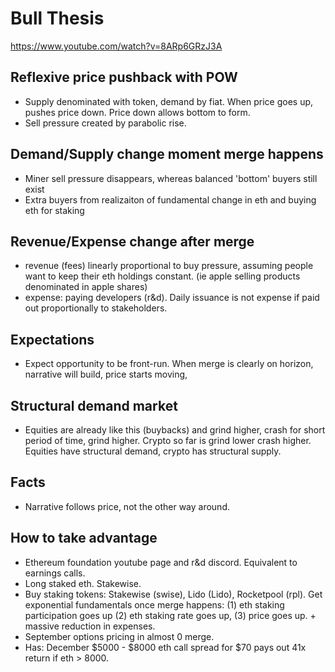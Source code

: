 # Bull Thesis

https://www.youtube.com/watch?v=8ARp6GRzJ3A

## Reflexive price pushback with POW
- Supply denominated with token, demand by fiat. When price goes up, pushes price down. Price down allows bottom to form.
- Sell pressure created by parabolic rise.

## Demand/Supply change moment merge happens
- Miner sell pressure disappears, whereas balanced 'bottom' buyers still exist
- Extra buyers from realizaiton of fundamental change in eth and buying eth for staking

## Revenue/Expense change after merge
- revenue (fees) linearly proportional to buy pressure, assuming people want to keep their eth holdings constant. (ie apple selling products denominated in apple shares)
- expense: paying developers (r&d). Daily issuance is not expense if paid out proportionally to stakeholders.

## Expectations
- Expect opportunity to be front-run. When merge is clearly on horizon, narrative will build, price starts moving,

## Structural demand market
- Equities are already like this (buybacks) and grind higher, crash for short period of time, grind higher. Crypto so far is grind lower crash higher. Equities have structural demand, crypto has structural supply.

## Facts
- Narrative follows price, not the other way around.

## How to take advantage
- Ethereum foundation youtube page and r&d discord. Equivalent to earnings calls.
- Long staked eth. Stakewise.
- Buy staking tokens: Stakewise (swise), Lido (Lido), Rocketpool (rpl). Get exponential fundamentals once merge happens: (1) eth staking participation goes up (2) eth staking rate goes up, (3) price goes up. + massive reduction in expenses.
- September options pricing in almost 0 merge.
- Has: December $5000 - $8000 eth call spread for $70 pays out 41x return if eth > 8000.  
